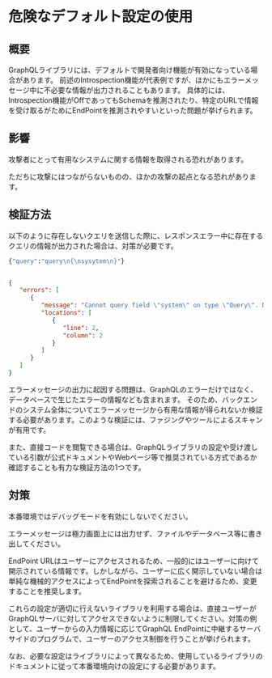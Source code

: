 # 危険なデフォルト設定の使用

## 概要

GraphQLライブラリには、デフォルトで開発者向け機能が有効になっている場合があります。
前述のIntrospection機能が代表例ですが、ほかにもエラーメッセージ中に不必要な情報が出力されることもあります。
具体的には、Introspection機能がOffであってもSchemaを推測されたり、特定のURLで情報を受け取るがためにEndPointを推測されやすいといった問題が挙げられます。

## 影響

攻撃者にとって有用なシステムに関する情報を取得される恐れがあります。

ただちに攻撃にはつながらないものの、ほかの攻撃の起点となる恐れがあります。

## 検証方法

以下のように存在しないクエリを送信した際に、レスポンスエラー中に存在するクエリの情報が出力された場合は、対策が必要です。

```graphql
{"query":"query\n{\nsysytem\n}"}
```

```json

{
   "errors": [
      {
         "message": "Cannot query field \"system\" on type \"Query\". Did you mean \"pastes\", \"paste\", \"systemUpdate\" or \"systemHealth\"?",
         "locations": [
            {
               "line": 2,
               "column": 2
            }
         ]
      }
   ]
}
```

エラーメッセージの出力に起因する問題は、GraphQLのエラーだけではなく、データベースで生じたエラーの情報なども含まれます。
そのため、バックエンドのシステム全体についてエラーメッセージから有用な情報が得られないか検証する必要があります。このような検証には、ファジングやツールによるスキャンが有用です。

また、直接コードを閲覧できる場合は、GraphQLライブラリの設定や受け渡している引数が公式ドキュメントやWebページ等で推奨されている方式であるか確認することも有力な検証方法の1つです。

## 対策

本番環境ではデバッグモードを有効にしないでください。

エラーメッセージは極力画面上には出力せず、ファイルやデータベース等に書き出してください。

EndPoint URLはユーザーにアクセスされるため、一般的にはユーザーに向けて開示されている情報です。しかしながら、ユーザーに広く開示していない場合は単純な機械的アクセスによってEndPointを探索されることを避けるため、変更することを推奨します。

これらの設定が適切に行えないライブラリを利用する場合は、直接ユーザーがGraphQLサーバに対してアクセスできないように制限してください。対策の例として、ユーザーからの入力情報に応じてGraphQL EndPointに中継するサーバサイドのプログラムで、ユーザーのアクセス制御を行うことが挙げられます。

なお、必要な設定はライブラリによって異なるため、使用しているライブラリのドキュメントに従って本番環境向けの設定にする必要があります。